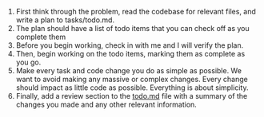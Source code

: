1. First think through the problem, read the codebase for relevant files, and write a plan to tasks/todo.md.
2. The plan should have a list of todo items that you can check off as you complete them
3. Before you begin working, check in with me and I will verify the plan.
4. Then, begin working on the todo items, marking them as complete as you go.
5. Make every task and code change you do as simple as possible. We want to avoid making any massive or complex changes. Every change should impact as little code as possible. Everything is about simplicity.
6. Finally, add a review section to the [todo.md](http://todo.md/) file with a summary of the changes you made and any other relevant information.